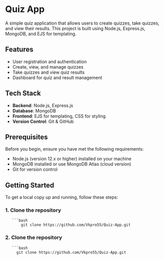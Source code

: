 # Quiz App

A simple quiz application that allows users to create quizzes, take quizzes, and view their results. This project is built using Node.js, Express.js, MongoDB, and EJS for templating.

## Features

- User registration and authentication
- Create, view, and manage quizzes
- Take quizzes and view quiz results
- Dashboard for quiz and result management

## Tech Stack

- **Backend**: Node.js, Express.js
- **Database**: MongoDB
- **Frontend**: EJS for templating, CSS for styling
- **Version Control**: Git & GitHub

## Prerequisites

Before you begin, ensure you have met the following requirements:

- Node.js (version 12.x or higher) installed on your machine
- MongoDB installed or use MongoDB Atlas (cloud version)
- Git for version control

## Getting Started

To get a local copy up and running, follow these steps:

   ### 1. Clone the repository

       ```bash
           git clone https://github.com/Vkpro55/Quiz-App.git

   ### 2. Clone the repository

       ```bash
         git clone https://github.com/Vkpro55/Quiz-App.git
